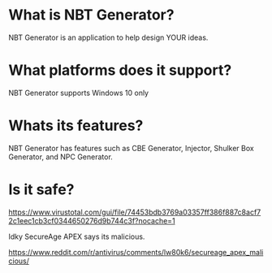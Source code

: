 # What is NBT Generator?
NBT Generator is an application to help design YOUR ideas. 



# What platforms does it support?
NBT Generator supports Windows 10 only


# Whats its features?
NBT Generator has features such as CBE Generator, Injector, Shulker Box Generator, and NPC Generator.


# Is it safe?
https://www.virustotal.com/gui/file/74453bdb3769a03357ff386f887c8acf72c1eec1cb3cf0344650276d9b744c3f?nocache=1

Idky SecureAge APEX says its malicious.

https://www.reddit.com/r/antivirus/comments/lw80k6/secureage_apex_malicious/
